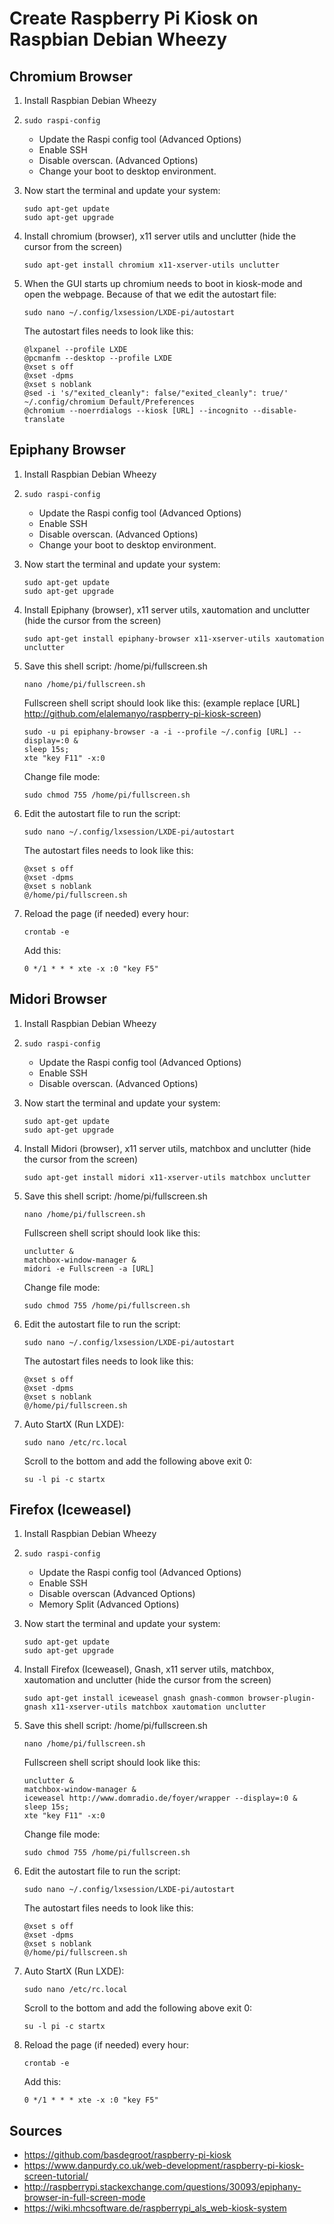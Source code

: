 # Create Raspberry Pi Kiosk on Raspbian Debian Wheezy

## Chromium Browser ##

1. Install Raspbian Debian Wheezy

2. `sudo raspi-config`
	- Update the Raspi config tool (Advanced Options)
	- Enable SSH
	- Disable overscan. (Advanced Options)
	- Change your boot to desktop environment.

3. Now start the terminal and update your system:
	```
	sudo apt-get update
	sudo apt-get upgrade
	```

4. Install chromium (browser), x11 server utils and unclutter (hide the cursor from the screen)
	```
	sudo apt-get install chromium x11-xserver-utils unclutter
	```

5. When the GUI starts up chromium needs to boot in kiosk-mode and open the webpage. Because of that we edit the autostart file:
	```
	sudo nano ~/.config/lxsession/LXDE-pi/autostart
	```

	The autostart files needs to look like this:
	```
	@lxpanel --profile LXDE
	@pcmanfm --desktop --profile LXDE
	@xset s off
	@xset -dpms
	@xset s noblank
	@sed -i 's/"exited_cleanly": false/"exited_cleanly": true/' ~/.config/chromium Default/Preferences
	@chromium --noerrdialogs --kiosk [URL] --incognito --disable-translate
	```

## Epiphany Browser ##

1. Install Raspbian Debian Wheezy

2. `sudo raspi-config`
	- Update the Raspi config tool (Advanced Options)
	- Enable SSH
	- Disable overscan. (Advanced Options)
	- Change your boot to desktop environment.

3. Now start the terminal and update your system:
	```
	sudo apt-get update
	sudo apt-get upgrade
	```
4. Install Epiphany (browser), x11 server utils, xautomation and unclutter (hide the cursor from the screen)
	```
	sudo apt-get install epiphany-browser x11-xserver-utils xautomation unclutter
	```

5. Save this shell script: /home/pi/fullscreen.sh
	```
	nano /home/pi/fullscreen.sh
	```
	Fullscreen shell script should look like this: (example replace [URL] http://github.com/elalemanyo/raspberry-pi-kiosk-screen) 

	```
	sudo -u pi epiphany-browser -a -i --profile ~/.config [URL] --display=:0 &
	sleep 15s;
	xte "key F11" -x:0
	```

	Change file mode:
	```
	sudo chmod 755 /home/pi/fullscreen.sh
	```

6. Edit the autostart file to run the script:
	```
	sudo nano ~/.config/lxsession/LXDE-pi/autostart
	```

	The autostart files needs to look like this:
	```
	@xset s off
	@xset -dpms
	@xset s noblank
	@/home/pi/fullscreen.sh
	```
	
7. Reload the page (if needed) every hour:
	```
	crontab -e
	```

	Add this:
	```
	0 */1 * * * xte -x :0 "key F5"
	```

## Midori Browser ##

1. Install Raspbian Debian Wheezy

2. `sudo raspi-config`
	- Update the Raspi config tool (Advanced Options)
	- Enable SSH
	- Disable overscan. (Advanced Options)

3. Now start the terminal and update your system:
	```
	sudo apt-get update
	sudo apt-get upgrade
	```

4. Install Midori (browser), x11 server utils, matchbox and unclutter (hide the cursor from the screen)
	```
	sudo apt-get install midori x11-xserver-utils matchbox unclutter
	```

5. Save this shell script: /home/pi/fullscreen.sh
	```
	nano /home/pi/fullscreen.sh
	```
	Fullscreen shell script should look like this:

	```
	unclutter &
	matchbox-window-manager &
	midori -e Fullscreen -a [URL]
	```

	Change file mode:
	```
	sudo chmod 755 /home/pi/fullscreen.sh
	```

6. Edit the autostart file to run the script:
	```
	sudo nano ~/.config/lxsession/LXDE-pi/autostart
	```

	The autostart files needs to look like this:
	```
	@xset s off
	@xset -dpms
	@xset s noblank
	@/home/pi/fullscreen.sh
	```

7. Auto StartX (Run LXDE):
	```
	sudo nano /etc/rc.local
	```

	Scroll to the bottom and add the following above exit 0:
	```
	su -l pi -c startx
	```

## Firefox (Iceweasel) ##

1. Install Raspbian Debian Wheezy

2. `sudo raspi-config`
	- Update the Raspi config tool (Advanced Options)
	- Enable SSH
	- Disable overscan (Advanced Options)
	- Memory Split (Advanced Options)

3. Now start the terminal and update your system:
	```
	sudo apt-get update
	sudo apt-get upgrade
	```

4. Install Firefox (Iceweasel), Gnash, x11 server utils, matchbox, xautomation and unclutter (hide the cursor from the screen)
	```
	sudo apt-get install iceweasel gnash gnash-common browser-plugin-gnash x11-xserver-utils matchbox xautomation unclutter
	```

5. Save this shell script: /home/pi/fullscreen.sh
	```
	nano /home/pi/fullscreen.sh
	```
	Fullscreen shell script should look like this:

	```
	unclutter &
	matchbox-window-manager &
	iceweasel http://www.domradio.de/foyer/wrapper --display=:0 &
	sleep 15s;
	xte "key F11" -x:0
	```

	Change file mode:
	```
	sudo chmod 755 /home/pi/fullscreen.sh
	```

6. Edit the autostart file to run the script:
	```
	sudo nano ~/.config/lxsession/LXDE-pi/autostart
	```

	The autostart files needs to look like this:
	```
	@xset s off
	@xset -dpms
	@xset s noblank
	@/home/pi/fullscreen.sh
	```

7. Auto StartX (Run LXDE):
	```
	sudo nano /etc/rc.local
	```

	Scroll to the bottom and add the following above exit 0:
	```
	su -l pi -c startx
	```

8. Reload the page (if needed) every hour:
	```
	crontab -e
	```

	Add this:
	```
	0 */1 * * * xte -x :0 "key F5"
	```


## Sources ##

- https://github.com/basdegroot/raspberry-pi-kiosk
- https://www.danpurdy.co.uk/web-development/raspberry-pi-kiosk-screen-tutorial/
- http://raspberrypi.stackexchange.com/questions/30093/epiphany-browser-in-full-screen-mode
- https://wiki.mhcsoftware.de/raspberrypi_als_web-kiosk-system
